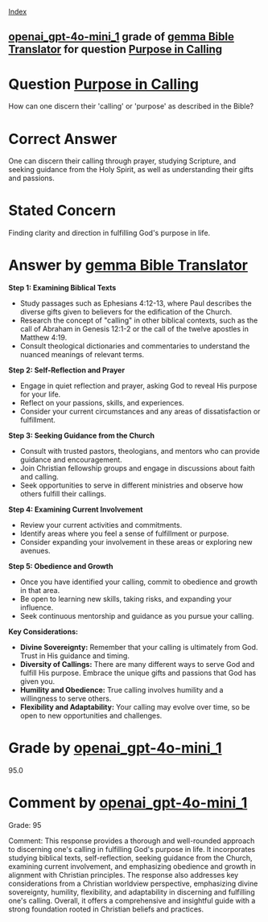 
[Index](../../../../index.md)
## [openai_gpt-4o-mini_1](../../../grading_models/openai_gpt-4o-mini_1.md) grade of [gemma Bible Translator](../../../answering_models/gemma_Bible_Translator.md) for question [Purpose in Calling](../../../questions/Purpose_in_Calling.md)

# Question [Purpose in Calling](../../../questions/Purpose_in_Calling.md)
How can one discern their 'calling' or 'purpose' as described in the Bible?

# Correct Answer
One can discern their calling through prayer, studying Scripture, and seeking guidance from the Holy Spirit, as well as understanding their gifts and passions.

# Stated Concern
Finding clarity and direction in fulfilling God's purpose in life.

# Answer by [gemma Bible Translator](../../../answering_models/gemma_Bible_Translator.md)
**Step 1: Examining Biblical Texts**

* Study passages such as Ephesians 4:12-13, where Paul describes the diverse gifts given to believers for the edification of the Church.
* Research the concept of "calling" in other biblical contexts, such as the call of Abraham in Genesis 12:1-2 or the call of the twelve apostles in Matthew 4:19.
* Consult theological dictionaries and commentaries to understand the nuanced meanings of relevant terms.


**Step 2: Self-Reflection and Prayer**

* Engage in quiet reflection and prayer, asking God to reveal His purpose for your life.
* Reflect on your passions, skills, and experiences.
* Consider your current circumstances and any areas of dissatisfaction or fulfillment.


**Step 3: Seeking Guidance from the Church**

* Consult with trusted pastors, theologians, and mentors who can provide guidance and encouragement.
* Join Christian fellowship groups and engage in discussions about faith and calling.
* Seek opportunities to serve in different ministries and observe how others fulfill their callings.


**Step 4: Examining Current Involvement**

* Review your current activities and commitments.
* Identify areas where you feel a sense of fulfillment or purpose.
* Consider expanding your involvement in these areas or exploring new avenues.


**Step 5: Obedience and Growth**

* Once you have identified your calling, commit to obedience and growth in that area.
* Be open to learning new skills, taking risks, and expanding your influence.
* Seek continuous mentorship and guidance as you pursue your calling.


**Key Considerations:**

* **Divine Sovereignty:** Remember that your calling is ultimately from God. Trust in His guidance and timing.
* **Diversity of Callings:** There are many different ways to serve God and fulfill His purpose. Embrace the unique gifts and passions that God has given you.
* **Humility and Obedience:** True calling involves humility and a willingness to serve others.
* **Flexibility and Adaptability:** Your calling may evolve over time, so be open to new opportunities and challenges.

# Grade by [openai_gpt-4o-mini_1](../../../grading_models/openai_gpt-4o-mini_1.md)
95.0

# Comment by [openai_gpt-4o-mini_1](../../../grading_models/openai_gpt-4o-mini_1.md)
Grade: 95

Comment: This response provides a thorough and well-rounded approach to discerning one's calling in fulfilling God's purpose in life. It incorporates studying biblical texts, self-reflection, seeking guidance from the Church, examining current involvement, and emphasizing obedience and growth in alignment with Christian principles. The response also addresses key considerations from a Christian worldview perspective, emphasizing divine sovereignty, humility, flexibility, and adaptability in discerning and fulfilling one's calling. Overall, it offers a comprehensive and insightful guide with a strong foundation rooted in Christian beliefs and practices.
